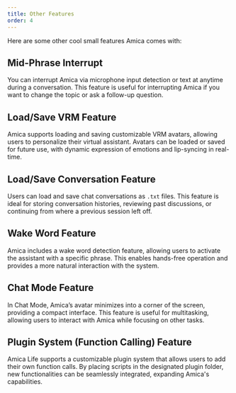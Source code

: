```yaml
---
title: Other Features
order: 4
---
```


Here are some other cool small features Amica comes with:

## Mid-Phrase Interrupt

You can interrupt Amica via microphone input detection or text at anytime during a conversation. This feature is useful for interrupting Amica if you want to change the topic or ask a follow-up question.

## Load/Save VRM Feature

Amica supports loading and saving customizable VRM avatars, allowing users to personalize their virtual assistant. Avatars can be loaded or saved for future use, with dynamic expression of emotions and lip-syncing in real-time.

## Load/Save Conversation Feature

Users can load and save chat conversations as `.txt` files. This feature is ideal for storing conversation histories, reviewing past discussions, or continuing from where a previous session left off.

## Wake Word Feature

Amica includes a wake word detection feature, allowing users to activate the assistant with a specific phrase. This enables hands-free operation and provides a more natural interaction with the system.

## Chat Mode Feature

In Chat Mode, Amica’s avatar minimizes into a corner of the screen, providing a compact interface. This feature is useful for multitasking, allowing users to interact with Amica while focusing on other tasks.

## Plugin System (Function Calling) Feature

Amica Life supports a customizable plugin system that allows users to add their own function calls. By placing scripts in the designated plugin folder, new functionalities can be seamlessly integrated, expanding Amica's capabilities.
